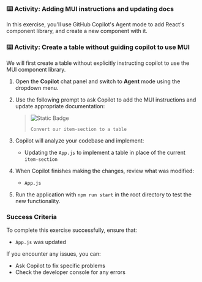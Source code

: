 ### :keyboard: Activity: Adding MUI instructions and updating docs

In this exercise, you'll use GitHub Copilot's Agent mode to add React's component library, and create a new component with it.

### :keyboard: Activity: Create a table without guiding copilot to use MUI

We will first create a table without explicitly instructing copilot to use the MUI component library.

1. Open the **Copilot** chat panel and switch to **Agent** mode using the dropdown menu.

2. Use the following prompt to ask Copilot to add the MUI instructions and update appropriate documentation:

   > ![Static Badge](https://img.shields.io/badge/-Prompt-text?style=social&logo=github%20copilot)
   >
   > ```prompt
   > Convert our item-section to a table
   > ```

3. Copilot will analyze your codebase and implement:
   - Updating the `App.js` to implement a table in place of the current `item-section`

4. When Copilot finishes making the changes, review what was modified:
   - `App.js`

5. Run the application with `npm run start` in the root directory to test the new functionality.

### Success Criteria

To complete this exercise successfully, ensure that:
   - `App.js` was updated

If you encounter any issues, you can:
- Ask Copilot to fix specific problems
- Check the developer console for any errors
